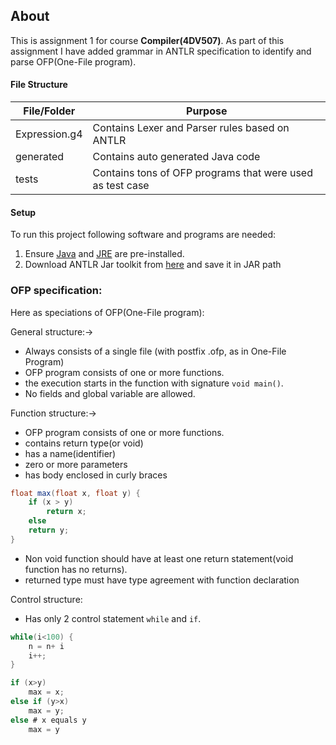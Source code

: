 ## About
This is assignment 1 for course **Compiler(4DV507)**. As part of this assignment I have added grammar in ANTLR specification to identify and parse OFP(One-File program).

#### File Structure
|  File/Folder | Purpose  |
|---|---|
|  Expression.g4 |  Contains Lexer and Parser rules based on ANTLR |
| generated  |  Contains auto generated Java code |
|  tests |  Contains tons of OFP programs that were used as test case |

#### Setup
To run this project following software and programs are needed:

1. Ensure [Java](https://www.java.com/en/download/) and [JRE](https://www.oracle.com/java/technologies/downloads/) are pre-installed.
2. Download ANTLR Jar toolkit from [here](https://www.antlr.org/download.html) and save it in JAR path



### OFP specification:
Here as speciations of OFP(One-File program):

General structure:->
- Always consists of a single file (with postfix .ofp, as in One-File Program)
- OFP program consists of one or more functions.
- the execution starts in the function with signature `void main()`.
- No fields and global variable are allowed.

Function structure:->
- OFP program consists of one or more functions.
- contains return type(or void)
- has a name(identifier)
- zero or more parameters
- has body enclosed in curly braces
```java
float max(float x, float y) {
    if (x > y)
        return x;
    else
    return y;
}
```
- Non void function should have at least one return statement(void function has no returns).
- returned type must have type agreement with function declaration

Control structure:
- Has only 2 control statement `while` and `if`.
```java
while(i<100) {
    n = n+ i
    i++;
}
```
```java
if (x>y)
    max = x;
else if (y>x)
    max = y;
else # x equals y
    max = y
```